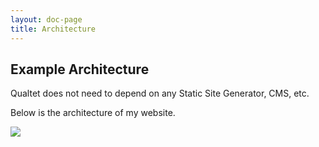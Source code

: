 ```yaml
---
layout: doc-page
title: Architecture
---
```


## Example Architecture

Qualtet does not need to depend on any Static Site Generator, CMS, etc.

Below is the architecture of my website.

![](./assets/arch.svg)
